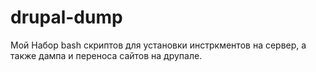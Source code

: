 drupal-dump
===========

Мой Набор bash скриптов для установки инстркментов на сервер, а также дампа и переноса сайтов на друпале.
